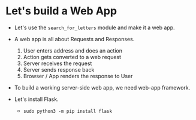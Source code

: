# Let's build a Web App
- Let's use the `search_for_letters` module and make it a web app.
- A web app is all about Requests and Responses.
    1. User enters address and does an action
    2. Action gets converted to a web request
    3. Server receives the request 
    4. Server sends response back
    5. Browser / App renders the response to User

- To build a working server-side web app, we need web-app framework.
- Let's install Flask.
    - `sudo python3 -m pip install flask`
